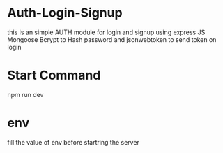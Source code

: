 # Auth-Login-Signup
this is an simple AUTH module for login and signup using express JS Mongoose Bcrypt to Hash password and jsonwebtoken to send token on login
# Start Command 
npm run dev 
# env
fill the value of env before startring the server 


